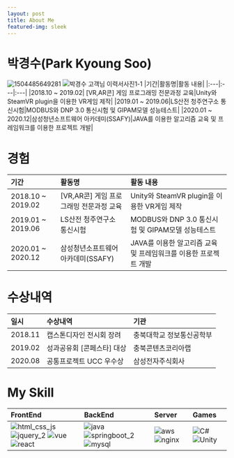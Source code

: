 ```yaml
---
layout: post
title: About Me
featured-img: sleek
---
```


# 박경수(Park Kyoung Soo)
![1504485649281](https://user-images.githubusercontent.com/44697835/87626949-90516100-c768-11ea-9d05-41fb2406468b.jpg) ![박경수 고객님 이력서사진1-1](https://user-images.githubusercontent.com/44697835/87626951-90e9f780-c768-11ea-8859-9e864a2e7925.jpg) 
|기간|활동명|활동 내용|
|:---|:---|:---|
|2018.10 ~ 2019.02| [VR,AR콘] 게임 프로그래밍 전문과정 교육|Unity와 SteamVR plugin을 이용한 VR게임 제작|
|2019.01 ~ 2019.06|LS산전 청주연구소 통신시험|MODBUS와 DNP 3.0 통신시험 및 GIPAM모델 성능테스트|
|2020.01 ~ 2020.12|삼성청년소프트웨어 아카데미(SSAFY)|JAVA를 이용한 알고리즘 교육 및 프레임워크를 이용한 프로젝트 개발|


# 경험
|기간|활동명|활동 내용|
|:---|:---|:---|
|2018.10 ~ 2019.02| [VR,AR콘] 게임 프로그래밍 전문과정 교육|Unity와 SteamVR plugin을 이용한 VR게임 제작|
|2019.01 ~ 2019.06|LS산전 청주연구소 통신시험|MODBUS와 DNP 3.0 통신시험 및 GIPAM모델 성능테스트|
|2020.01 ~ 2020.12|삼성청년소프트웨어 아카데미(SSAFY)|JAVA를 이용한 알고리즘 교육 및 프레임워크를 이용한 프로젝트 개발|


# 수상내역
|일시|수상내역|기관|
|:---|:---|:---|
|2018.11| 캡스톤디자인 전시회 장려 | 충북대학교 정보통신공학부 |
|2019.02|성과공유회 [콘페스타] 대상|충북콘텐츠코리아랩|
|2020.08|공통프로젝트 UCC 우수상|삼성전자주식회사|


# My Skill
|FrontEnd|BackEnd|Server|Games|
|:---|:---|:---|:---|
|![html_css_js](https://user-images.githubusercontent.com/44697835/86319956-acd1a180-bc70-11ea-946e-09a11a71fb27.png) &nbsp; &nbsp;![jquery_2](https://user-images.githubusercontent.com/44697835/86319481-9a0a9d00-bc6f-11ea-855e-e0bf301d8185.png) ![vue](https://user-images.githubusercontent.com/44697835/86319509-a3940500-bc6f-11ea-815e-6f7612ee657a.png) &nbsp; &nbsp; ![react](https://user-images.githubusercontent.com/44697835/100086108-46078b80-2e90-11eb-802c-f71a5d636ead.png)|![java](https://user-images.githubusercontent.com/44697835/86319460-9119cb80-bc6f-11ea-9cb2-92a5c15f47b5.png) &nbsp; &nbsp; ![springboot_2](https://user-images.githubusercontent.com/44697835/86319498-9f67e780-bc6f-11ea-8c9d-ae4c7948c638.png) &nbsp; &nbsp; ![mysql](https://user-images.githubusercontent.com/44697835/100087664-66d0e080-2e92-11eb-9f2c-6b90f642c6e3.png)|![aws](https://user-images.githubusercontent.com/44697835/100087657-66384a00-2e92-11eb-9e75-505d6f217578.png) &nbsp; &nbsp; ![nginx](https://user-images.githubusercontent.com/44697835/100087667-67697700-2e92-11eb-97a2-72ff99a865b3.png)|![C#](https://user-images.githubusercontent.com/44697835/100088093-ff676080-2e92-11eb-8bbd-0a33f0e2ab11.png) &nbsp;&nbsp; ![Unity](https://user-images.githubusercontent.com/44697835/100088101-00988d80-2e93-11eb-8cf7-0b0a217e9736.png)|

